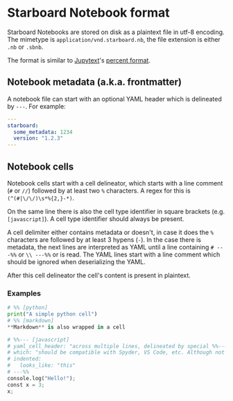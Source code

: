 # Starboard Notebook format

Starboard Notebooks are stored on disk as a plaintext file in utf-8 encoding. The mimetype is `application/vnd.starboard.nb`, the file extension is either `.nb` or `.sbnb`.

The format is similar to [Jupytext](https://github.com/mwouts/jupytext)'s [percent format](https://github.com/mwouts/jupytext/blob/master/docs/formats.md#the-percent-format).


## Notebook metadata (a.k.a. frontmatter)

A notebook file can start with an optional YAML header which is delineated by `---`. For example:

```yaml
---
starboard:
  some_metadata: 1234
  version: "1.2.3"
---
```

## Notebook cells
Notebook cells start with a cell delineator, which starts with a line comment (`#` or `//`) followed by at least two `%` characters. A regex for this is `(^(#|\/\/)\s*%{2,}-*)`.

On the same line there is also the cell type identifier in square brackets (e.g. `[javascript]`). A cell type identifier should always be present.

A cell delimiter either contains metadata or doesn't, in case it does the `%` characters are followed by at least 3 hypens (`-`). In the case there is metadata, the next lines are interpreted as YAML until a line containing `# ---%%` or `\\ ---%%` or is read. The YAML lines start with a line comment which should be ignored when deserializing the YAML.

After this cell delineator the cell's content is present in plaintext.

### Examples

```python
# %% [python]
print("A simple python cell")
# %% [markdown]
**Markdown** is also wrapped in a cell

# %%--- [javascript]
# yaml_cell_header: "across multiple lines, delineated by special %%--- and ---%%"
# which: "should be compatible with Spyder, VS Code, etc. Although not understood of course"
# indented:
#   looks_like: "this"
# ---%%
console.log("Hello!");
const x = 3;
x;
```